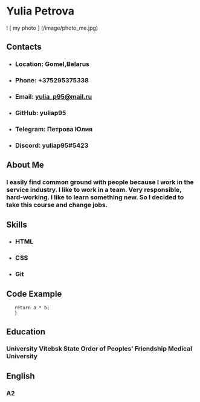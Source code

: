 # __Yulia Petrova__
! [ my photo ] (/image/photo_me.jpg)

## __Contacts__

* ### __Location:__ Gomel,Belarus
* ### __Phone:__ +375295375338
* ### __Email:__ yulia_p95@mail.ru
* ### __GitHub:__ yuliap95
* ### __Telegram:__ Петрова Юлия
* ### __Discord:__ yuliap95#5423

## __About Me__

### I easily find common ground with people because I work in the service industry. I like to work in a team. Very responsible, hard-working. I like to learn something new. So I decided to take this course and change jobs.

## __Skills__

* ### __HTML__
* ### __CSS__
* ### __Git__

## __Code Example__

```function multiply(a, b){
   return a * b;
   } 
   ```

## __Education__

### __University__ Vitebsk State Order of Peoples’ Friendship Medical University

## __English__

### __A2__
